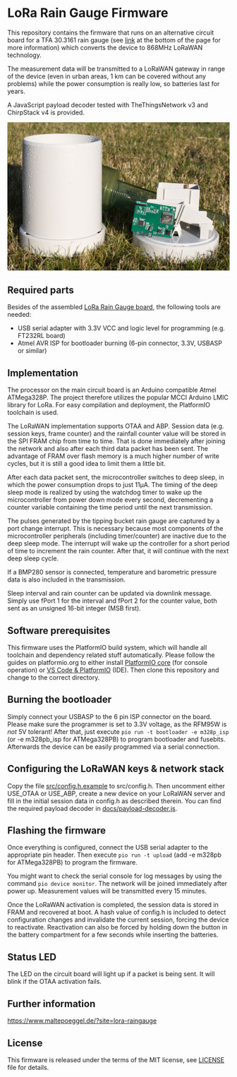 # LoRa Rain Gauge Firmware

This repository contains the firmware that runs on an alternative circuit board for a TFA 30.3161 rain gauge (see [link](#further-information) at the bottom of the page for more information) which converts the device to 868MHz LoRaWAN technology.

The measurement data will be transmitted to a LoRaWAN gateway in range of the device (even in urban areas, 1 km can be covered without any problems) while the power consumption is really low, so batteries last for years.

A JavaScript payload decoder tested with TheThingsNetwork v3 and ChirpStack v4 is provided.

![Two rain gauges and the printed circuit board outdoors](./docs/raingauge_outdoor.jpg)

## Required parts

Besides of the assembled [LoRa Rain Gauge board](https://www.maltepoeggel.de/?site=lora-raingauge), the following tools are needed:

- USB serial adapter with 3.3V VCC and logic level for programming (e.g. FT232RL board)
- Atmel AVR ISP for bootloader burning (6-pin connector, 3.3V, USBASP or similar)

## Implementation

The processor on the main circuit board is an Arduino compatible Atmel ATMega328P. The project therefore utilizes the popular MCCI Arduino LMIC library for LoRa. For easy compilation and deployment, the PlatformIO toolchain is used.

The LoRaWAN implementation supports OTAA and ABP. Session data (e.g. session keys, frame counter) and the rainfall counter value will be stored in the SPI FRAM chip from time to time. That is done immediately after joining the network and also after each third data packet has been sent. The advantage of FRAM over flash memory is a much higher number of write cycles, but it is still a good idea to limit them a little bit.

After each data packet sent, the microcontroller switches to deep sleep, in which the power consumption drops to just 11µA. The timing of the deep sleep mode is realized by using the watchdog timer to wake up the microcontroller from power down mode every second, decrementing a counter variable containing the time period until the next transmission.

The pulses generated by the tipping bucket rain gauge are captured by a port change interrupt. This is necessary because most components of the microcontroller peripherals (including timer/counter) are inactive due to the deep sleep mode. The interrupt will wake up the controller for a short period of time to increment the rain counter. After that, it will continue with the next deep sleep cycle.

If a BMP280 sensor is connected, temperature and barometric pressure data is also included in the transmission.

Sleep interval and rain counter can be updated via downlink message. Simply use fPort 1 for the interval and fPort 2 for the counter value, both sent as an unsigned 16-bit integer (MSB first).

## Software prerequisites

This firmware uses the PlatformIO build system, which will handle all toolchain and dependency related stuff automatically. Please follow the guides on platformio.org to either install [PlatformIO core](https://platformio.org/install/cli) (for console operation) or [VS Code & PlatformIO](https://platformio.org/install/ide) (IDE). Then clone this repository and change to the correct directory.

## Burning the bootloader

Simply connect your USBASP to the 6 pin ISP connector on the board. Please make sure the programmer is set to 3.3V voltage, as the RFM95W is *not* 5V tolerant! After that, just execute ```pio run -t bootloader -e m328p_isp``` (or -e m328pb_isp for ATMega328PB) to program bootloader and fusebits. Afterwards the device can be easily programmed via a serial connection.


## Configuring the LoRaWAN keys & network stack

Copy the file [src/config.h.example](src/config.h.example) to src/config.h. Then uncomment either USE_OTAA or USE_ABP, create a new device on your LoRaWAN server and fill in the initial session data in config.h as described therein. You can find the required payload decoder in [docs/payload-decoder.js](docs/payload-decoder.js).

## Flashing the firmware

Once everything is configured, connect the USB serial adapter to the appropriate pin header. Then execute ```pio run -t upload``` (add -e m328pb for ATMega328PB) to program the firmware.

You might want to check the serial console for log messages by using the command ```pio device monitor```. The network will be joined immediately after power up. Measurement values will be transmitted every 15 minutes.

Once the LoRaWAN activation is completed, the session data is stored in FRAM and recovered at boot. A hash value of config.h is included to detect configuration changes and invalidate the current session, forcing the device to reactivate. Reactivation can also be forced by holding down the button in the battery compartment for a few seconds while inserting the batteries.

## Status LED

The LED on the circuit board will light up if a packet is being sent. It will blink if the OTAA activation fails.

## Further information

https://www.maltepoeggel.de/?site=lora-raingauge

## License

This firmware is released under the terms of the MIT license, see [LICENSE](LICENSE) file for details.
